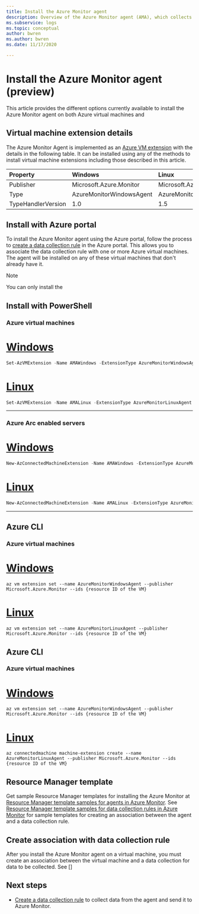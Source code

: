 ```yaml
---
title: Install the Azure Monitor agent
description: Overview of the Azure Monitor agent (AMA), which collects monitoring data from the guest operating system of virtual machines.
ms.subservice: logs
ms.topic: conceptual
author: bwren
ms.author: bwren
ms.date: 11/17/2020

---
```


# Install the Azure Monitor agent (preview)
This article provides the different options currently available to install the Azure Monitor agent on both Azure virtual machines and 

## Virtual machine extension details
The Azure Monitor Agent is implemented as an [Azure VM extension](../../virtual-machines/extensions/overview.md) with the details in the following table. It can be installed using any of the methods to install virtual machine extensions including those described in this article.

| Property | Windows | Linux |
|:---|:---|:---|
| Publisher | Microsoft.Azure.Monitor  | Microsoft.Azure.Monitor |
| Type      | AzureMonitorWindowsAgent | AzureMonitorLinuxAgent  |
| TypeHandlerVersion  | 1.0 | 1.5 |


## Install with Azure portal
To install the Azure Monitor agent using the Azure portal, follow the process to [create a data collection rule](data-collection-rule-azure-monitor-agent.md#create-using-the-azure-portal) in the Azure portal. This allows you to associate the data collection rule with one or more Azure virtual machines. The agent will be installed on any of these virtual machines that don't already have it.

> [!NOTE]
> You can only install the 

## Install with PowerShell

### Azure virtual machines
# [Windows](#tab/PowerShellWindows)
```powershell
Set-AzVMExtension -Name AMAWindows -ExtensionType AzureMonitorWindowsAgent -Publisher Microsoft.Azure.Monitor -ResourceGroupName {Resource Group Name} -VMName {VM name} -Location eastus
```
# [Linux](#tab/PowerShellLinux)
```powershell
Set-AzVMExtension -Name AMALinux -ExtensionType AzureMonitorLinuxAgent -Publisher Microsoft.Azure.Monitor -ResourceGroupName {Resource Group Name} -VMName {VM name} -Location eastus
```
---

### Azure Arc enabled servers

# [Windows](#tab/PowerShellWindowsArc)
```powershell
New-AzConnectedMachineExtension -Name AMAWindows -ExtensionType AzureMonitorWindowsAgent -Publisher Microsoft.Azure.Monitor -ResourceGroupName {Resource Group Name} -VMName {VM name} -Location {location}
```
# [Linux](#tab/PowerShellLinuxArc)
```powershell
New-AzConnectedMachineExtension -Name AMALinux -ExtensionType AzureMonitorLinuxAgent -Publisher Microsoft.Azure.Monitor -ResourceGroupName {Resource Group Name} -VMName {VM name} -Location {location}
```
---
## Azure CLI

### Azure virtual machines
# [Windows](#tab/CLIWindows)
```azurecli
az vm extension set --name AzureMonitorWindowsAgent --publisher Microsoft.Azure.Monitor --ids {resource ID of the VM}
```
# [Linux](#tab/CLILinux)
```azurecli
az vm extension set --name AzureMonitorLinuxAgent --publisher Microsoft.Azure.Monitor --ids {resource ID of the VM}
```

## Azure CLI

### Azure virtual machines
# [Windows](#tab/CLIWindowsArc)
```azurecli
az vm extension set --name AzureMonitorWindowsAgent --publisher Microsoft.Azure.Monitor --ids {resource ID of the VM}
```
# [Linux](#tab/CLILinuxArc)
```azurecli
az connectedmachine machine-extension create --name AzureMonitorLinuxAgent --publisher Microsoft.Azure.Monitor --ids {resource ID of the VM}
```

## Resource Manager template
Get sample Resource Manager templates for installing the Azure Monitor at [Resource Manager template samples for agents in Azure Monitor](../samples/resource-manager-agent.md#azure-monitor-agent-preview). See [Resource Manager template samples for data collection rules in Azure Monitor](../samples/resource-manager-data-collection-rule.md) for sample templates for creating an association between the agent and a data collection rule.


## Create association with data collection rule
After you install the Azure Monitor agent on a virtual machine, you must create an association between the virtual machine and a data collection for data to be collected. See []



## Next steps

- [Create a data collection rule](data-collection-rule-azure-monitor-agent.md) to collect data from the agent and send it to Azure Monitor.
